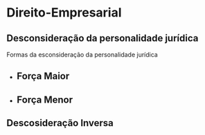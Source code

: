 # Direito-Empresarial

Desconsideração da personalidade jurídica
-
Formas da esconsideração da personalidade jurídica
 - Força Maior
   -
 - Força Menor
   -
Descosideração Inversa
-
